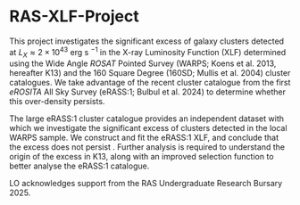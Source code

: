 # RAS-XLF-Project
This project investigates the significant excess of galaxy clusters detected at $L_X \approx 2 \times 10^{43}$ erg s $^{-1}$ in the X-ray Luminosity Function (XLF) determined using the Wide Angle $\textit{ROSAT}$ Pointed Survey (WARPS; Koens et al. 2013, hereafter K13) and the 160 Square Degree (160SD; Mullis et al. 2004) cluster catalogues.
We take advantage of the recent cluster catalogue from the first $\textit{eROSITA}$ All Sky Survey (eRASS:1; Bulbul et al. 2024) to determine whether this over-density persists.

The large eRASS:1 cluster catalogue provides an independent dataset with which we investigate the significant excess of clusters detected in the local WARPS sample.
We construct and fit the eRASS:1 XLF, and conclude that the excess does not persist . 
Further analysis is required to understand the origin of the excess in K13, along with an improved selection function to better analyse the eRASS:1 catalogue.

LO acknowledges support from the RAS Undergraduate Research Bursary 2025.

